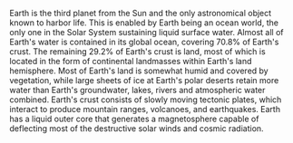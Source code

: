Earth is the third planet from the Sun and the only astronomical object known to harbor life. This is enabled by Earth being an ocean world, the only one in the Solar System sustaining liquid surface water. Almost all of Earth's water is contained in its global ocean, covering 70.8% of Earth's crust. The remaining 29.2% of Earth's crust is land, most of which is located in the form of continental landmasses within Earth's land hemisphere. Most of Earth's land is somewhat humid and covered by vegetation, while large sheets of ice at Earth's polar deserts retain more water than Earth's groundwater, lakes, rivers and atmospheric water combined. Earth's crust consists of slowly moving tectonic plates, which interact to produce mountain ranges, volcanoes, and earthquakes. Earth has a liquid outer core that generates a magnetosphere capable of deflecting most of the destructive solar winds and cosmic radiation.